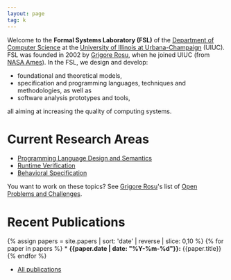 ```yaml
---
layout: page
tag: k
---
```


Welcome to the **Formal Systems Laboratory (FSL)** of the [Department of Computer
Science] at the [University of Illinois at Urbana-Champaign] (UIUC). FSL was
founded in 2002 by [Grigore Rosu](/fsl//people/grigore-rosu/index.html), when he joined UIUC 
(from [NASA Ames](http://www.nasa.gov/centers/ames/home/index.html)). 
In the FSL, we design and develop:

-   foundational and theoretical models,
-   specification and programming languages, techniques and methodologies,
    as well as
-   software analysis prototypes and tools,

all aiming at increasing the quality of computing systems. 

[comment]: <> ( {% katexmm %} )
[comment]: <> ( Test math $\varphi_1$ $\mathbb{K}$ )
[comment]: <> ( {% endkatexmm %} )

# Current Research Areas

- [Programming Language Design and Semantics](/fsl//projects/pl/index.html)
- [Runtime Verification](/fsl//projects/rv/index.html)
- [Behavioral Specification](/fsl//projects/circ/index.html)

You want to work on these topics? See [Grigore Rosu](/fsl//people/grigore-rosu/index.html)'s list of [Open Problems and Challenges](/fsl//other-pages/open-problems.html).

# Recent Publications

{% assign papers = site.papers | sort: 'date' | reverse | slice: 0,10 %}
{% for paper in papers %} * **{{paper.date | date: "%Y-%m-%d"}}:** {{paper.title}}
{% endfor %}
* [All publications](/fsl//other-pages/news.html)



[Department of Computer Science]: https://cs.illinois.edu
[University of Illinois at Urbana-Champaign]: https://illinois.edu


